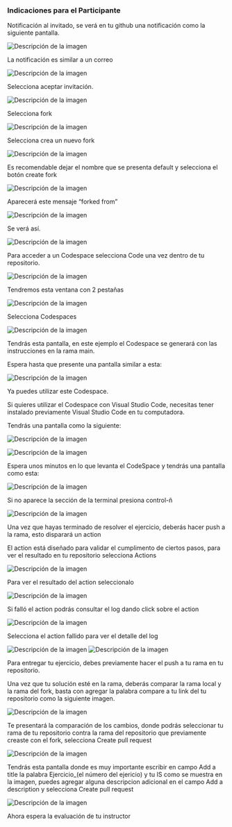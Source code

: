 ### Indicaciones para el Participante
Notificación al invitado, se verá en tu github una notificación como la siguiente pantalla.

![Descripción de la imagen](../imagenes/Img6.png)

La notificación es similar a un correo 

![Descripción de la imagen](../imagenes/Img7.png)

Selecciona aceptar invitación.

![Descripción de la imagen](../imagenes/Img8.png)

Selecciona fork

![Descripción de la imagen](../imagenes/Img9.png)

Selecciona crea un nuevo fork

![Descripción de la imagen](../imagenes/Img10.png)

Es recomendable dejar el nombre que se presenta default y selecciona el botón create fork

![Descripción de la imagen](../imagenes/Img11.png)

Aparecerá este mensaje “forked from” 

![Descripción de la imagen](../imagenes/Img12.png)

Se verá así.

![Descripción de la imagen](../imagenes/Img13.png)

Para acceder a un Codespace selecciona Code una vez dentro de tu repositorio.

![Descripción de la imagen](../imagenes/Img14.png)

Tendremos esta ventana con 2 pestañas

![Descripción de la imagen](../imagenes/Img15.png)

Selecciona Codespaces

![Descripción de la imagen](../imagenes/Img16.png)

Tendrás esta pantalla, en este ejemplo el Codespace se generará con las instrucciones en la rama main. 

Espera hasta que presente una pantalla similar a esta:

![Descripción de la imagen](../imagenes/Img17.png)

Ya puedes utilizar este Codespace.

Si quieres utilizar el Codespace con Visual Studio Code, necesitas tener instalado previamente Visual Studio Code en tu computadora.

Tendrás una pantalla como la siguiente:

![Descripción de la imagen](../imagenes/Img18.png)

![Descripción de la imagen](../imagenes/Img19.png)

Espera unos minutos en lo que levanta el CodeSpace y tendrás una pantalla como esta:

![Descripción de la imagen](../imagenes/Img20.png)

Si no aparece la sección de la terminal presiona control-ñ

![Descripción de la imagen](../imagenes/Img21.png)

Una vez que hayas terminado de resolver el ejercicio, deberás hacer push a la rama, esto disparará un action

El action está diseñado para validar el cumplimento de ciertos pasos, para ver el resultado en tu repositorio selecciona Actions

![Descripción de la imagen](../imagenes/Img22.png)

Para ver el resultado del action seleccionalo

![Descripción de la imagen](../imagenes/Img23.png)

Si falló el action podrás consultar el log dando click sobre el action

![Descripción de la imagen](../imagenes/Img24.png)

Selecciona el action fallido para ver el detalle del log

![Descripción de la imagen](../imagenes/Img25.png)
![Descripción de la imagen](../imagenes/Img26.png)

Para entregar tu ejercicio, debes previamente hacer el push a tu rama en tu repositorio.

Una vez que tu solución esté en la rama, deberás comparar la rama local y la rama del fork, basta con agregar la palabra compare a tu link del tu repositorio como la siguiente imagen.

![Descripción de la imagen](../imagenes/Img27.png)

Te presentará la comparación de los cambios, donde podrás seleccionar tu rama de tu repositorio contra la rama del repositorio que previamente creaste con el fork, selecciona Create pull request

![Descripción de la imagen](../imagenes/Img28.png)

Tendrás esta pantalla donde es muy importante escribir en campo Add a title la palabra Ejercicio_(el número del ejericio) y tu IS como se muestra en la imagen, puedes agregar alguna descripcion adicional en el campo Add a description y selecciona Create pull request

![Descripción de la imagen](../imagenes/Img29.png)

Ahora espera la evaluación de tu instructor











